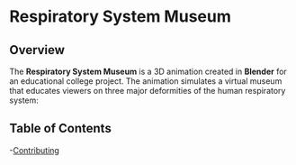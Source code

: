 # Respiratory System Museum

## Overview
The **Respiratory System Museum** is a 3D animation created in **Blender** for an educational college project. The animation simulates a virtual museum that educates viewers on three major deformities of the human respiratory system:

## Table of Contents
-[Contributing](#contributing)
